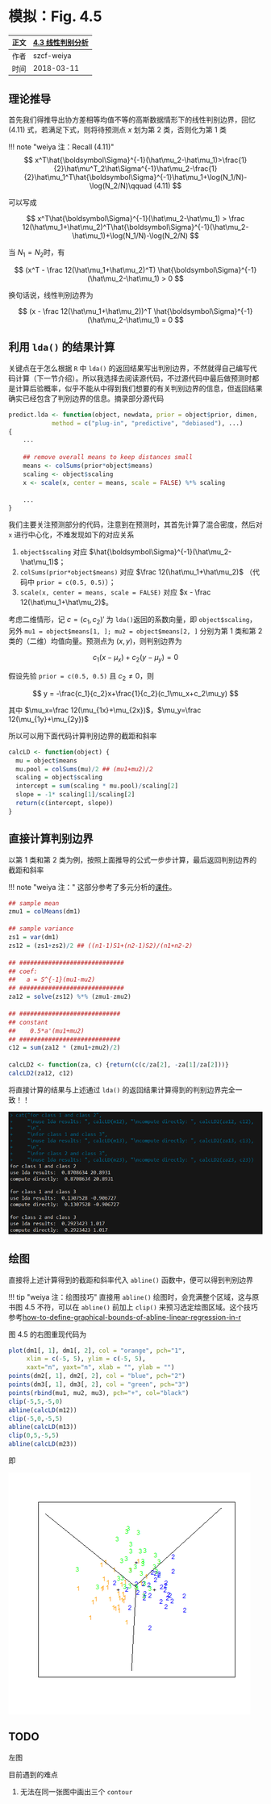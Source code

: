 # 模拟：Fig. 4.5

| 正文 | [4.3 线性判别分析](../../04-Linear-Methods-for-Classification/4.3-Linear-Discriminant-Analysis/index.html) |
| ---- | ---------------------------------------- |
| 作者   | szcf-weiya                               |
| 时间   | 2018-03-11                               |

## 理论推导

首先我们得推导出协方差相等均值不等的高斯数据情形下的线性判别边界，回忆 (4.11) 式，若满足下式，则将待预测点 $x$ 划为第 2 类，否则化为第 1 类

!!! note "weiya 注：Recall (4.11)"
    $$
    x^T\hat{\boldsymbol\Sigma}^{-1}(\hat\mu_2-\hat\mu_1)>\frac{1}{2}\hat\mu^T_2\hat\Sigma^{-1}\hat\mu_2-\frac{1}{2}\hat\mu_1^T\hat{\boldsymbol\Sigma}^{-1}\hat\mu_1+\log(N_1/N)-\log(N_2/N)\qquad (4.11)
    $$

可以写成

$$
x^T\hat{\boldsymbol\Sigma}^{-1}(\hat\mu_2-\hat\mu_1) > \frac 12(\hat\mu_1+\hat\mu_2)^T\hat{\boldsymbol\Sigma}^{-1}(\hat\mu_2-\hat\mu_1)+\log(N_1/N)-\log(N_2/N)
$$

当 $N_1=N_2$时，有

$$
(x^T - \frac 12(\hat\mu_1+\hat\mu_2)^T) \hat{\boldsymbol\Sigma}^{-1}(\hat\mu_2-\hat\mu_1) > 0
$$

换句话说，线性判别边界为

$$
(x - \frac 12(\hat\mu_1+\hat\mu_2))^T \hat{\boldsymbol\Sigma}^{-1}(\hat\mu_2-\hat\mu_1) = 0
$$

## 利用 `lda()` 的结果计算

关键点在于怎么根据 `R` 中 `lda()` 的返回结果写出判别边界，不然就得自己编写代码计算（下一节介绍）。所以我选择去阅读源代码，不过源代码中最后做预测时都是计算后验概率，似乎不能从中得到我们想要的有关判别边界的信息，但返回结果确实已经包含了判别边界的信息。摘录部分源代码

```r
predict.lda <- function(object, newdata, prior = object$prior, dimen,
			method = c("plug-in", "predictive", "debiased"), ...)
{
    ...
    
    ## remove overall means to keep distances small
    means <- colSums(prior*object$means)
    scaling <- object$scaling
    x <- scale(x, center = means, scale = FALSE) %*% scaling
    
    ...
}
```

我们主要关注预测部分的代码，注意到在预测时，其首先计算了混合密度，然后对 `x` 进行中心化，不难发现如下的对应关系


1. `object$scaling` 对应 $\hat{\boldsymbol\Sigma}^{-1}(\hat\mu_2-\hat\mu_1)$；
2. `colSums(prior*object$means)` 对应 $\frac 12(\hat\mu_1+\hat\mu_2)$ （代码中 `prior = c(0.5, 0.5)`）；
3. `scale(x, center = means, scale = FALSE)` 对应 $x - \frac 12(\hat\mu_1+\hat\mu_2)$。

考虑二维情形，记 $c = (c_1, c_2)'$ 为 `lda()`返回的系数向量，即 `object$scaling`，另外 `mu1 = object$means[1, ]; mu2 = object$means[2, ]` 分别为第 1 类和第 2 类的（二维）均值向量。预测点为 $(x, y)$，则判别边界为

$$
c_1(x-\mu_x)+c_2(y-\mu_y)=0
$$

假设先验 `prior = c(0.5, 0.5)` 且 $c_2\neq 0$，则

$$
y = -\frac{c_1}{c_2}x+\frac{1}{c_2}(c_1\mu_x+c_2\mu_y)
$$

其中 $\mu_x=\frac 12(\mu_{1x}+\mu_{2x})$，$\mu_y=\frac 12(\mu_{1y}+\mu_{2y})$

所以可以用下面代码计算判别边界的截距和斜率

```r
calcLD <- function(object) {
  mu = object$means
  mu.pool = colSums(mu)/2 ## (mu1+mu2)/2
  scaling = object$scaling
  intercept = sum(scaling * mu.pool)/scaling[2]
  slope = -1* scaling[1]/scaling[2]
  return(c(intercept, slope))
}
``` 


## 直接计算判别边界

以第 1 类和第 2 类为例，按照上面推导的公式一步步计算，最后返回判别边界的截距和斜率

!!! note "weiya 注："
    这部分参考了多元分析的[课件](../../references/module7.pdf)。

```r
## sample mean
zmu1 = colMeans(dm1)

## sample variance
zs1 = var(dm1)
zs12 = (zs1+zs2)/2 ## ((n1-1)S1+(n2-1)S2)/(n1+n2-2)

## #############################
## coef:
##   a = S^{-1}(mu1-mu2)
## #############################
za12 = solve(zs12) %*% (zmu1-zmu2)

## ############################
## constant
##    0.5*a'(mu1+mu2)
## ############################
c12 = sum(za12 * (zmu1+zmu2)/2)

calcLD2 <- function(za, c) {return(c(c/za[2], -za[1]/za[2]))}
calcLD2(za12, c12)
```

将直接计算的结果与上述通过 `lda()` 的返回结果计算得到的判别边界完全一致！！

![](compare-lda-and-directly.png)

## 绘图

直接将上述计算得到的截距和斜率代入 `abline()` 函数中，便可以得到判别边界

!!! tip "weiya 注：绘图技巧"
    直接用 `abline()` 绘图时，会充满整个区域，这与原书图 4.5 不符，可以在 `abline()` 前加上 `clip()` 来预习选定绘图区域。这个技巧参考[how-to-define-graphical-bounds-of-abline-linear-regression-in-r](https://stackoverflow.com/questions/26472563/how-to-define-graphical-bounds-of-abline-linear-regression-in-r)

图 4.5 的右图重现代码为

```r
plot(dm1[, 1], dm1[, 2], col = "orange", pch="1", 
     xlim = c(-5, 5), ylim = c(-5, 5), 
     xaxt="n", yaxt="n", xlab = "", ylab = "")
points(dm2[, 1], dm2[, 2], col = "blue", pch="2")
points(dm3[, 1], dm3[, 2], col = "green", pch="3")
points(rbind(mu1, mu2, mu3), pch="+", col="black")
clip(-5,5,-5,0) 
abline(calcLD(m12))
clip(-5,0,-5,5)
abline(calcLD(m13))
clip(0,5,-5,5)
abline(calcLD(m23))
```

即

![](sim-fig-4-5-r-2.png)

## TODO

左图

目前遇到的难点

1. 无法在同一张图中画出三个 `contour`